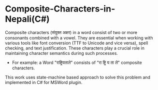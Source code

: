 # Composite-Characters-in-Nepali(C#)
Composite characters (संयुक्त अक्षर) in a word consist of two or more consonants combined with a vowel. They are essential when working with various tools like font conversion (TTF to Unicode and vice versa), spell checking, and text justification. These characters play a crucial role in maintaining character semantics during such processes.
- For example: a Word "राष्ट्रियताले" consists of "रा ष्ट्रि य ता ले" composite characters.
  
This work uses state-machine based approach to solve this problem and implemented in C# for MSWord plugin.
